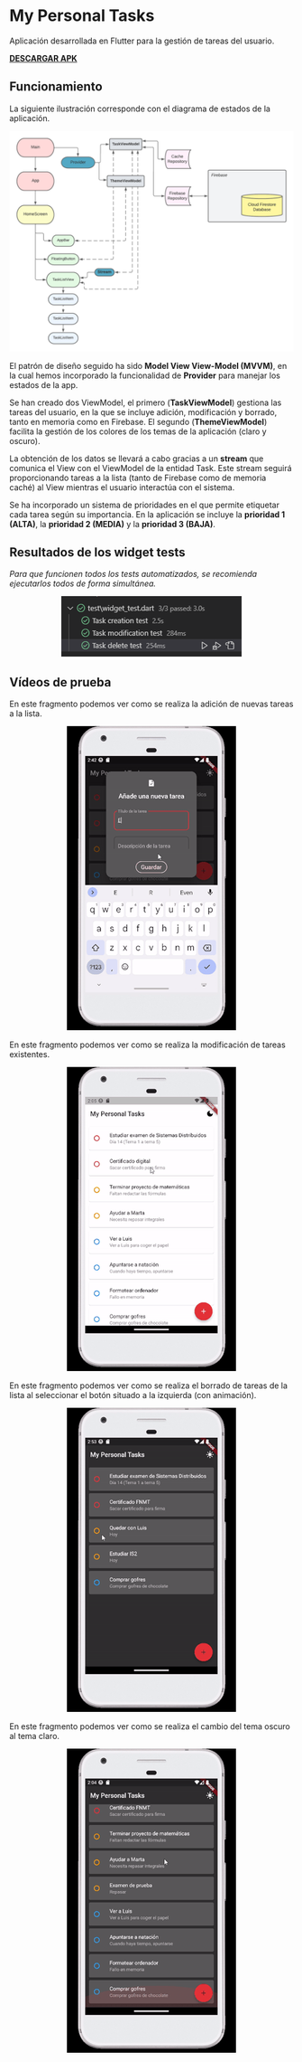 # My Personal Tasks 

Aplicación desarrollada en Flutter para la gestión de tareas del usuario.

[**DESCARGAR APK**](https://github.com/carlosparra1998/my_personal_tasks/raw/main/apk/app-release.apk)

## Funcionamiento

La siguiente ilustración corresponde con el diagrama de estados de la aplicación.

![](https://github.com/carlosparra1998/my_personal_tasks/blob/main/readme_raw/diagram.png)

El patrón de diseño seguido ha sido **Model View View-Model (MVVM)**, en la cual hemos incorporado la funcionalidad de **Provider** para manejar los estados de la app.

Se han creado dos ViewModel, el primero (**TaskViewModel**) gestiona las tareas del usuario, en la que se incluye adición, modificación y borrado, tanto en memoria como en Firebase. El segundo (**ThemeViewModel**) facilita la gestión de los colores de los temas de la aplicación (claro y oscuro).

La obtención de los datos se llevará a cabo gracias a un **stream** que comunica el View con el ViewModel de la entidad Task. Este stream seguirá proporcionando tareas a la lista (tanto de Firebase como de memoria caché) al View mientras el usuario interactúa con el sistema.

Se ha incorporado un sistema de prioridades en el que permite etiquetar cada tarea según su importancia. En la aplicación se incluye la **prioridad 1 (ALTA)**, la **prioridad 2 (MEDIA)** y la **prioridad 3 (BAJA)**. 

## Resultados de los widget tests

*Para que funcionen todos los tests automatizados, se recomienda ejecutarlos todos de forma simultánea.*

<p align="center">
  <img src="https://github.com/carlosparra1998/my_personal_tasks/blob/main/readme_raw/tests.png" />
</p>

## Vídeos de prueba

En este fragmento podemos ver como se realiza la adición de nuevas tareas a la lista.

<p align="center">
  <img src="https://github.com/carlosparra1998/my_personal_tasks/blob/main/readme_raw/4.gif" />
</p>

En este fragmento podemos ver como se realiza la modificación de tareas existentes.


<p align="center">
  <img src="https://github.com/carlosparra1998/my_personal_tasks/blob/main/readme_raw/3.gif" />
</p>

En este fragmento podemos ver como se realiza el borrado de tareas de la lista al seleccionar el botón situado a la izquierda (con animación).


<p align="center">
  <img src="https://github.com/carlosparra1998/my_personal_tasks/blob/main/readme_raw/2.gif" />
</p>

En este fragmento podemos ver como se realiza el cambio del tema oscuro al tema claro.


<p align="center">
  <img src="https://github.com/carlosparra1998/my_personal_tasks/blob/main/readme_raw/1.gif" />
</p>

